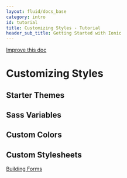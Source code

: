 ```yaml
---
layout: fluid/docs_base
category: intro
id: tutorial
title: Customizing Styles - Tutorial
header_sub_title: Getting Started with Ionic
---
```


<a class="improve-v2-docs" href='https://github.com/driftyco/ionic-site/edit/ionic2/docs//guide/adding-pages/index.md'>
Improve this doc
</a>

# Customizing Styles

## Starter Themes

## Sass Variables

## Custom Colors

## Custom Stylesheets


<a href="../building-forms/" class="btn btn-primary" role="button">Building Forms</a>
